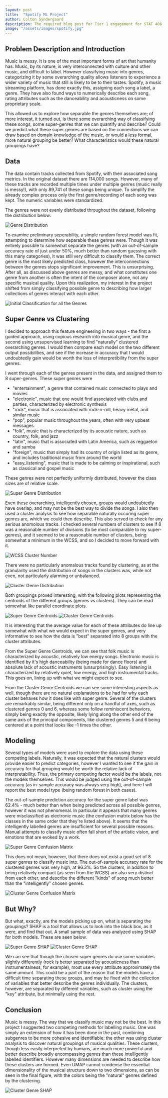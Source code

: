 ```yaml
---
layout: post
title:  "Spotify ML Project"
author: Colton Syndergaard
description: The required blog post for Tier 1 engagement for STAT 486
image: "/assets/images/spotify.jpg"
---
```


## Problem Description and Introduction
Music is messy. It is one of the most important forms of art that humanity has. Music, by its nature, is very interconnected with culture and other music, and difficult to label. However classifying music into genres, categorizing it by some overarching quality allows listeners to experience a wider variety of music that still is likely to be to their tastes. Spotify, a music streaming platform, has done exactly this, assigning each song a label, a genre. They have also found ways to numerically describe each song, rating attributes such as the danceability and acousticness on some proprietary scale.

This allowed us to explore how separable the genres themselves are; of more interest, it turned out, is there some overarching way of classifying these songs, some super-genres that we can quantify and describe? Could we predict what these super genres are based on the connections we can draw based on domain knowledge of the music, or would a less formal, more natural grouping be better? What characteristics would these natural groupings have?

## Data
The data contain tracks collected from Spotify, with their associated song metrics. In the original dataset there are 114,000 songs. However, many of these tracks are recorded multiple times under multiple genres (music really is messy!), with only 89,741 of these songs being unique. To simplify the already complex process only the first genre/recording of each song was kept. The numeric variables were standardized. 

The genres were not evenly distributed throughout the dataset, following the distribution below:

![Genre Distribution]({{site.url}}/{{site.baseurl}}/assets/images/figures/cm_other/genre_distribution.png)

To examine preliminary seperability, a simple random forest model was fit, attempting to determine how separable these genres were. Though it was entirely possible to somewhat separate the genres (with an out-of-sample accuracy rate of just under 50%, much better than random guessing with this many categories), it was still very difficult to classify them. The correct genre is the most likely predicted class, however the interconnections between the genres stops significant improvement. This is unsurprising. After all, as discussed above genres are messy, and what constitutes one genre from another is often the intent of the composer alone, not any specific musical quality. Upon this realization, my interest in the project shifted from simply classifying possible genre to describing how larger collections of genres interact with each other.

![Initial Classification for all the Genres]({{site.url}}/{{site.baseurl}}/assets/images/figures/cm_other/init_rf.png)

## Super Genre vs Clustering
I decided to approach this feature engineering in two ways - the first a guided approach, using copious research into musical genre, and the second using unsupervised learning to find "naturally" clustered overarching genres. I would then compare each model on the two different output possibilities, and see if the increase in accuracy that I would undoubtedly gain would be worth the loss of interpretibility from the super genres.

I went through each of the genres present in the data, and assigned them to 8 super-genres. These super genres were 
* "entertainment", a genre that contained music connected to plays and movies
* "electronic", music that one would find associated with clubs and parties, characterized by electronic synthesis
* "rock", music that is associated with rock-n-roll, heavy metal, and similar music
* "pop", popular music throughout the years, often with very upbeat messages
* "folk", music that is characterized by its acoustic nature, such as country, folk, and jazz
* "latin", music that is associated with Latin America, such as reggaeton and samba
* "foreign", music that simply had its country of origin listed as its genre, and includes traditional music from around the world
* "easy_listening", music that is made to be calming or inspirational, such as classical and gospel music 

These genres were not perfectly uniformly distributed, however the class sizes are of relative scale.

![Super Genre Distribution]({{site.url}}/{{site.baseurl}}/assets/images/figures/cm_other/super_distribution.png)


Even these overarching, intelligently chosen, groups would undoubtedly have overlap, and may not be the best way to divide the songs. I also then used a cluster analysis to see how separable naturally occuring super genres are, which we could then describe. This also served to check for any serious anomolous tracks. I checked several numbers of clusters to see if 8 was a reasonable number of divisions (to be most comparable to my super-genres), and it seemed to be a reasonable number of clusters, being somewhat a minimum in the WCSS, and so I decided to move forward with it.

![WCSS Cluster Number]({{site.url}}/{{site.baseurl}}/assets/images/figures/cm_other/wcss.png)

There were no particularly anomalous tracks found by clustering, as at the granularity used the distribution of songs in the clusters was, while not even, not particularly alarming or unbalanced.

![Cluster Genre Distribution]({{site.url}}/{{site.baseurl}}/assets/images/figures/cm_other/cluster_distribution.png)

Both groupings proved interesting, with the following plots representing the centroids of the different groups (genres vs clusters). They can be read somewhat like parallel coordinate plots.

![Super Genre Centroids]({{site.url}}/{{site.baseurl}}/assets/images/figures/attributes/super_genre.png)
![Cluster Genre Centroids]({{site.url}}/{{site.baseurl}}/assets/images/figures/attributes/clusters.png)

It is interesting that the average value for each of these attributes do line up somewhat with what we would expect in the super genres, and very informative to see how the data is "best" separated into 8 groups with the cluster attributes. 

From the Super Genre Centroids, we can see that folk music is characterized by acoustic, relatively low energy songs. Electronic music is identified by it's high danceability (being made for dance floors) and absolute lack of acoustic instruments (unsurprisingly). Easy listening is characterized by relatively quiet, low energy, and high instrumental tracks. This goes on, lining up with what we might expect to see.

From the Cluster Genre Centroids we can see some interesting aspects as well, though there are no natural explanations to be had for why each cluster behaves how it does like with super genre. Several of the clusters are remarkably similar, being different only on a handful of axes, such as clustered genres 0 and 6, whereas some follow reminiscent behaviors, simply being exactly the opposite, likely lying along the other end of the same axis of the principal components, like clustered genres 5 and 6 being centered at a point that looks like -1 times the other.

## Modeling
Several types of models were used to explore the data using these competing labels. Naturally, it was expected that the natural clusters would provide easier to predict categories, however I wanted to see if the gain in accuracy for that grouping would be worth the relative lack of interpretability. Thus, the primary competing factor would be the labels, not the models themselves. This would be judged using the out-of-sample accuracy (as in-sample accuracy was always very high), and here I will report the best model type (being random forest in both cases).

The out-of-sample prediction accuracy for the super genre label was 62.4% - much better than when being predicted across all possible genres, however it was not phenomenal. In particular it appears that many genres were misclassified as electronic music (the confusion matrix below has the classes in the same order that they're listed above). It seems that the intelligently labelled genres are insufficient for several possible reasons. Manual attempts to classify music often fall short of the artistic vision, and emotions that are evoked by a work.

![Super Genre Confusion Matrix]({{site.url}}/{{site.baseurl}}/assets/images/figures/cm_other/super_rf.png)

This does not mean, however, that there does not exist a good set of 8 super genres to classify music into. The out-of-sample accuracy rate for the clustered genres was very high, at 96.3%. So the clusters, in addition to being relatively compact (as seen from the WCSS) are also very distinct from each other, and describe the different "kinds" of song much better than the "intelligently" chosen genres.

![Cluster Genre Confusion Matrix]({{site.url}}/{{site.baseurl}}/assets/images/figures/cm_other/cluster_rf.png)

## But Why?
But what, exactly, are the models picking up on, what is separating the groupings? SHAP is a tool that allows us to look into the black box, as it were, and find that out. A small sample of data was analyzed using SHAP for both models. These are seen below.

![Super Genre SHAP]({{site.url}}/{{site.baseurl}}/assets/images/figures/cm_other/super_shap.png)
![Cluster Genre SHAP]({{site.url}}/{{site.baseurl}}/assets/images/figures/cm_other/cluster_shap.png)

We can see that though the chosen super genres do use some variables slightly differently (rock is better separated by acousticness than instrumentalness, for example), most use every attribute approximately the same amount. This could be a part of the reason that the models have a difficult time separating these groups, and may be fixed with the collection of variables that better describe the genres individually. The clusters, however, are separated by different variables, such as cluster using the "key" attribute, but minimally using the rest.

## Conclusion
Music is messy. The way that we classify music may not be the best. In this project I suggested two competing methods for labelling music. One was simply an extension of how it has been done in the past, combining subgenres to be more cohesive and identifiable; the other was using cluster analysis to discover natural groupings of musical qualities. These clusters, though less easily interpreted by humans, are much more powerful and better describe broadly encompassing genres than these intelligently labelled identifiers. However many dimensions are needed to describe how these clusters are formed. Even UMAP cannot condense the essential dimensionality of the musical structure down to two dimensions, as can be seen in the final figure, with the colors being the "natural" genres defined by the clustering.

![Cluster Genre SHAP]({{site.url}}/{{site.baseurl}}/assets/images/figures/cm_other/umap.png)




